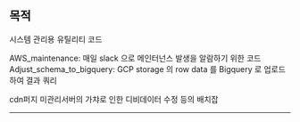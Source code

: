## 목적
시스템 관리용 유틸리티 코드

AWS_maintenance: 매일 slack 으로 메인터넌스 발생을 알람하기 위한 코드
Adjust_schema_to_bigquery: GCP storage 의 row data 를 Bigquery 로 업로드하여 결과 쿼리

cdn퍼지
미관리서버의 가챠로 인한 디비데이터 수정 등의 배치잡
<hr/>